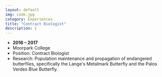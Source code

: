 ```yaml
---
layout: default
img: code.jpg
category: Experiences
title: "Contract Biologist"
description: |
---
```


* __2016 – 2017__
* Moorpark College
* Position: Contract Biologist
* Research: Population maintenance and propagation of endangered butterflies, specifically the Lange's Metalmark Butterfly and the Palos Verdes Blue Butterfly.
